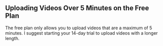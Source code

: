 ## Uploading Videos Over 5 Minutes on the Free Plan

The free plan only allows you to upload videos that are a maximum of 5 minutes. I suggest starting your 14-day trial to upload videos with a longer length.